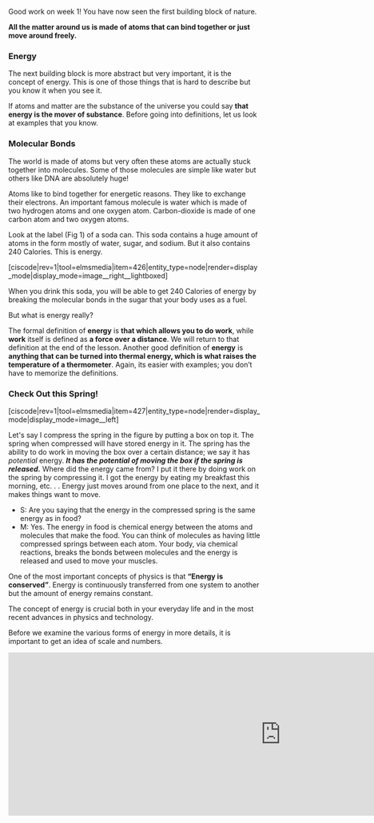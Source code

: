 Good work on week 1! You have now seen the first building block of nature.

**All the matter around us is made of atoms that can bind together or just move around freely.**



### Energy

The next building block is more abstract but very important, it is the concept of energy. This is one of those things that is hard to describe but you know it when you see it.  
  
If atoms and matter are the substance of the universe you could say **that energy is the mover of substance**. Before going into definitions, let us look at examples that you know.

### Molecular Bonds

The world is made of atoms but very often these atoms are actually stuck together into molecules. Some of those molecules are simple like water but others like DNA are absolutely huge!

Atoms like to bind together for energetic reasons. They like to exchange their electrons. An important famous molecule is water which is made of two hydrogen atoms and one oxygen atom. Carbon-dioxide is made of one carbon atom and two oxygen atoms.

Look at the label (Fig 1) of a soda can. This soda contains a huge amount of atoms in the form mostly of water, sugar, and sodium. But it also contains 240 Calories. This is energy.

[ciscode|rev=1|tool=elmsmedia|item=426|entity_type=node|render=display_mode|display_mode=image__right__lightboxed]

When you drink this soda, you will be able to get 240 Calories of energy by breaking the molecular bonds in the sugar that your body uses as a fuel.

But what is energy really?

The formal definition of **energy** is **that which allows you to do work**, while **work** itself is defined as **a force over a distance**. We will return to that definition at the end of the lesson. Another good definition of **energy** is **anything that can be turned into thermal energy, which is what raises the temperature of a thermometer**. Again, its easier with examples; you don’t have to memorize the definitions.

### Check Out this Spring!

[ciscode|rev=1|tool=elmsmedia|item=427|entity_type=node|render=display_mode|display_mode=image__left]

Let's say I compress the spring in the figure by putting a box on top it. The spring when compressed will have stored energy in it. The spring has the ability to do work in moving the box over a certain distance; we say it has _potential_ energy. **_It has the potential of moving the box if the spring is released._** Where did the energy came from? I put it there by doing work on the spring by compressing it. I got the energy by eating my breakfast this morning, etc. . . Energy just moves around from one place to the next, and it makes things want to move.

- S: Are you saying that the energy in the compressed spring is the same energy as in food?
- M: Yes. The energy in food is chemical energy between the atoms and molecules that make the food. You can think of molecules as having little compressed springs between each atom. Your body, via chemical reactions, breaks the bonds between molecules and the energy is released and used to move your muscles.

One of the most important concepts of physics is that **“Energy is conserved”**. Energy is continuously transferred from one system to another but the amount of energy remains constant.

The concept of energy is crucial both in your everyday life and in the most recent advances in physics and technology.

Before we examine the various forms of energy in more details, it is important to get an idea of scale and numbers.

<iframe src="https://h5p.org/h5p/embed/78609" width="1090" height="327" frameborder="0" allowfullscreen="allowfullscreen"></iframe><script src="https://h5p.org/sites/all/modules/h5p/library/js/h5p-resizer.js" charset="UTF-8"></script>